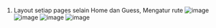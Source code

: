 1. Layout setiap pages selain Home dan Guess, Mengatur rute
   ![image](https://github.com/calvin0s/FE_project/assets/165680717/45e5a953-9f04-461b-b727-cee437eb63e9) ![image](https://github.com/calvin0s/FE_project/assets/165680717/ff8ee4ca-ccf7-4cca-aeec-a44033ee9df2) ![image](https://github.com/calvin0s/FE_project/assets/165680717/28eba1ba-4736-46b9-a426-cb507266e7f4) ![image](https://github.com/calvin0s/FE_project/assets/165680717/0c43233f-bfa5-4d79-a002-291460da1327)

   
   
